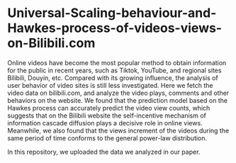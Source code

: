 # Universal-Scaling-behaviour-and-Hawkes-process-of-videos-views-on-Bilibili.com

Online videos have become the most popular method to obtain information for the public in recent years, such as Tiktok, YouTube, and regional sites Bilibili, Douyin, etc. Compared with its growing influence, the analysis of user behavior of video sites is still less investigated. Here we fetch the video data on bilibili.com, and analyze the video plays, comments and other behaviors on the website. We found that the prediction model based on the Hawkes process can accurately predict the video view counts, which suggests that on the Bilibili website the self-incentive mechanism of information cascade diffusion plays a decisive role in online views. Meanwhile, we also found that the views increment of the videos during the same period of time conforms to the general power-law distribution.
  
In this repository, we uploaded the data we analyzed in our paper. 
